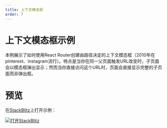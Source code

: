 ```yaml
---
title: 上下文模态框
order: 7
---
```


# 上下文模态框示例
本例展示了如何使用React Router创建由路径决定的上下文模态框（2010年在pinterest、instagram流行）。特点是当你在同一父页面触发URL改变时，子页面会以模态框弹出显示；然而当你直接访问这个URL时，页面会直接显示完整的子页面而非弹出框。

# 预览
在[StackBlitz](https://stackblitz.com/)上打开示例：      

[![打开StackBlitz](https://developer.stackblitz.com/img/open_in_stackblitz.svg)](https://stackblitz.com/edit/github-apdwnw?file=src/App.tsx)      
